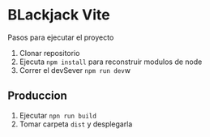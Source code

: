 # BLackjack Vite

Pasos para ejecutar el proyecto

1. Clonar repositorio
2. Ejecuta `npm install` para reconstruir modulos de node
3. Correr el devSever `npm run dev`w

## Produccion

1. Ejecutar `npn run build`
2. Tomar carpeta `dist` y desplegarla
